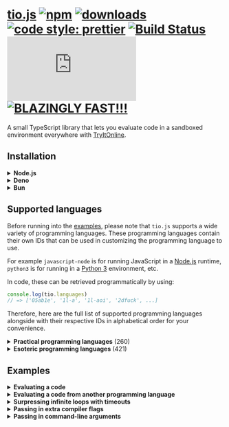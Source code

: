 # [tio.js][npm-url] [![npm][npm-image]][npm-url] [![downloads][downloads-image]][downloads-url] [![code style: prettier][prettier-image]][prettier-url] [![Build Status][ci-image]][ci-url] [![license][github-license-image]][github-license-url] [![BLAZINGLY FAST!!!][blazingly-fast-image]][blazingly-fast-url]

[npm-image]: https://img.shields.io/npm/v/tio.js.svg?style=flat-square
[npm-url]: https://npmjs.org/package/tio.js
[downloads-image]: https://img.shields.io/npm/dt/tio.js.svg?style=flat-square
[downloads-url]: https://npmjs.org/package/tio.js
[prettier-image]: https://img.shields.io/badge/code_style-prettier-ff69b4.svg?style=flat-square
[prettier-url]: https://github.com/prettier/prettier
[ci-image]: https://github.com/null8626/tio.js/workflows/CI/badge.svg
[ci-url]: https://github.com/null8626/tio.js/actions/workflows/CI.yml
[github-license-image]: https://img.shields.io/npm/l/tio.js?style=flat-square
[github-license-url]: https://github.com/null8626/tio.js/blob/master/LICENSE
[blazingly-fast-image]: https://img.shields.io/badge/speed-BLAZINGLY%20FAST!!!%20%F0%9F%94%A5%F0%9F%9A%80%F0%9F%92%AA%F0%9F%98%8E-brightgreen.svg?style=flat-square
[blazingly-fast-url]: https://twitter.com/acdlite/status/974390255393505280

A small TypeScript library that lets you evaluate code in a sandboxed environment everywhere with [TryItOnline](https://tio.run).

## Installation

<details>
<summary><b>Node.js</b></summary><br>

In your shell:

```console
$ npm install tio.js
```

In your code:

```js
import tio from 'tio.js'
```

</details>
<details>
<summary><b>Deno</b></summary><br>

In your code:

```js
import tio from 'npm:tio.js'
```

</details>
<details>
<summary><b>Bun</b></summary><br>

In your shell:

```console
$ bun install tio.js
```

In your code:

```js
import tio from 'tio.js'
```

</details>

## Supported languages

Before running into the [examples](#examples), please note that `tio.js` supports a wide variety of programming languages. These programming languages contain their own IDs that can be used in customizing the programming language to use.

For example `javascript-node` is for running JavaScript in a [Node.js](https://nodejs.org) runtime, `python3` is for running in a [Python 3](https://docs.python.org/3/) environment, etc.

In code, these can be retrieved programmatically by using:

```js
console.log(tio.languages)
// => ['05ab1e', '1l-a', '1l-aoi', '2dfuck', ...]
```

Therefore, here are the full list of supported programming languages alongside with their respective IDs in alphabetical order for your convenience.

<details>
<summary><b>Practical programming languages</b> (260)</summary><br>

| Name                                                                                                            | ID                        |
| --------------------------------------------------------------------------------------------------------------- | ------------------------- |
| [ABC](https://homepages.cwi.nl/~steven/abc/)                                                                    | `abc`                     |
| [ABC-assembler](https://github.com/Ourous/abc-wrapper-linux)                                                    | `abc-assembler`           |
| [Ada (GNAT)](https://www.gnu.org/software/gnat/)                                                                | `ada-gnat`                |
| [Agda](http://wiki.portal.chalmers.se/agda)                                                                     | `agda`                    |
| [ALGOL 68 (Genie)](https://jmvdveer.home.xs4all.nl/algol.html)                                                  | `algol68g`                |
| [Alice ML](https://github.com/aliceml/aliceml)                                                                  | `aliceml`                 |
| [APL (Dyalog Unicode)](https://www.dyalog.com/)                                                                 | `apl-dyalog`              |
| [APL (Dyalog Classic)](https://www.dyalog.com/)                                                                 | `apl-dyalog-classic`      |
| [APL (Dyalog Extended)](https://github.com/abrudz/dyalog-apl-extended)                                          | `apl-dyalog-extended`     |
| [APL (dzaima/APL)](https://github.com/dzaima/APL)                                                               | `apl-dzaima`              |
| [APL (ngn/apl)](https://gitlab.com/n9n/apl)                                                                     | `apl-ngn`                 |
| [Appleseed](https://github.com/dloscutoff/appleseed)                                                            | `appleseed`               |
| [ASPeRiX](https://github.com/TryItOnline/asperix)                                                               | `asperix`                 |
| [Assembly (as, x64, Linux)](https://sourceware.org/binutils/docs/as/index.html)                                 | `assembly-as`             |
| [Assembly (fasm, x64, Linux)](https://flatassembler.net/)                                                       | `assembly-fasm`           |
| [Assembly (gcc, x64, Linux)](https://gcc.gnu.org/)                                                              | `assembly-gcc`            |
| [Assembly (JWasm, x64, Linux)](https://github.com/JWasm/JWasm)                                                  | `assembly-jwasm`          |
| [Assembly (nasm, x64, Linux)](http://www.nasm.us/)                                                              | `assembly-nasm`           |
| [ATS2](https://sourceforge.net/projects/ats2-lang/)                                                             | `ats2`                    |
| [Attache](https://github.com/ConorOBrien-Foxx/Attache)                                                          | `attache`                 |
| [AWK](https://www.gnu.org/software/gawk/manual/gawk.html)                                                       | `awk`                     |
| [Bash](https://www.gnu.org/software/bash/)                                                                      | `bash`                    |
| [bc](https://www.gnu.org/software/bc/manual/html_mono/bc.html)                                                  | `bc`                      |
| [BeanShell](http://www.beanshell.org/)                                                                          | `beanshell`               |
| [Boo](http://boo-lang.org/)                                                                                     | `boo`                     |
| [bosh](http://schilytools.sourceforge.net/bosh.html)                                                            | `bosh`                    |
| [Bracmat](https://github.com/BartJongejan/Bracmat)                                                              | `bracmat`                 |
| [Brat](https://github.com/presidentbeef/brat)                                                                   | `brat`                    |
| [C (clang)](http://clang.llvm.org/)                                                                             | `c-clang`                 |
| [C (gcc)](https://gcc.gnu.org/)                                                                                 | `c-gcc`                   |
| [C (tcc)](http://savannah.nongnu.org/projects/tinycc)                                                           | `c-tcc`                   |
| [Caboose](https://github.com/CabooseLang/Caboose)                                                               | `caboose`                 |
| [CakeML](https://cakeml.org/)                                                                                   | `cakeml`                  |
| [calc (TTK)](http://ciar.org/ttk/codecloset/calc/)                                                              | `calc2`                   |
| [Ceylon](https://ceylon-lang.org/)                                                                              | `ceylon`                  |
| [Charm](https://github.com/Aearnus/charm)                                                                       | `charm`                   |
| [Chapel](http://chapel.cray.com/)                                                                               | `chapel`                  |
| [Checked C](https://github.com/Microsoft/checkedc)                                                              | `checkedc`                |
| [Cheddar](http://cheddar.vihan.org/)                                                                            | `cheddar`                 |
| [CIL (Mono IL assembler)](http://www.mono-project.com/docs/tools+libraries/tools/monodis/)                      | `cil-mono`                |
| [cixl](https://github.com/basic-gongfu/cixl)                                                                    | `cixl`                    |
| [Clean](https://github.com/Ourous/curated-clean-linux)                                                          | `clean`                   |
| [CLIPS](http://www.clipsrules.net/)                                                                             | `clips`                   |
| [Common Lisp](http://www.clisp.org/)                                                                            | `clisp`                   |
| [Clojure](https://clojure.org/)                                                                                 | `clojure`                 |
| [COBOL (GNU)](https://sourceforge.net/projects/open-cobol/)                                                     | `cobol-gnu`               |
| [Cobra](http://cobra-language.com/)                                                                             | `cobra`                   |
| [Coconut](http://coconut-lang.org/)                                                                             | `coconut`                 |
| [CoffeeScript 1](http://coffeescript.org/)                                                                      | `coffeescript`            |
| [CoffeeScript 2](http://coffeescript.org/)                                                                      | `coffeescript2`           |
| [C++ (clang)](http://clang.llvm.org/)                                                                           | `cpp-clang`               |
| [C++ (gcc)](https://gcc.gnu.org/)                                                                               | `cpp-gcc`                 |
| [CPY](https://github.com/vrsperanza/CPY)                                                                        | `cpy`                     |
| [Cryptol](https://www.cryptol.net/)                                                                             | `cryptol`                 |
| [Crystal](https://crystal-lang.org)                                                                             | `crystal`                 |
| [C# (.NET Core)](https://www.microsoft.com/net/core/platform)                                                   | `cs-core`                 |
| [C# (Visual C# Compiler)](http://www.mono-project.com/docs/about-mono/releases/5.0.0/#csc)                      | `cs-csc`                  |
| [C# (Visual C# Interactive Compiler)](http://www.mono-project.com/docs/about-mono/releases/5.0.0/#csc)          | `cs-csi`                  |
| [C# (Mono C# compiler)](http://www.mono-project.com/docs/about-mono/languages/csharp/)                          | `cs-mono`                 |
| [C# (Mono C# Shell)](http://www.mono-project.com/docs/tools+libraries/tools/repl/)                              | `cs-mono-shell`           |
| [Curry (PAKCS)](https://www.informatik.uni-kiel.de/~pakcs/)                                                     | `curry-pakcs`             |
| [Curry (Sloth)](http://babel.ls.fi.upm.es/research/Sloth/)                                                      | `curry-sloth`             |
| [Cyclone](http://cyclone.thelanguage.org/)                                                                      | `cyclone`                 |
| [D](https://dlang.org/)                                                                                         | `d`                       |
| [Dafny](https://github.com/Microsoft/dafny)                                                                     | `dafny`                   |
| [Dart](https://www.dartlang.org/)                                                                               | `dart`                    |
| [Dash](https://wiki.debian.org/Shell)                                                                           | `dash`                    |
| [dc](https://www.gnu.org/software/bc/manual/dc-1.05/html_mono/dc.html)                                          | `dc`                      |
| [dg](https://pyos.github.io/dg/)                                                                                | `dg`                      |
| [DScript](https://github.com/ConorOBrien-Foxx/DScript)                                                          | `dscript`                 |
| [eC](https://ecere.org/)                                                                                        | `ec`                      |
| [ecpp + C (gcc)](https://github.com/aaronryank/ecpp)                                                            | `ecpp-c`                  |
| [ecpp + C++ (gcc)](https://github.com/aaronryank/ecpp)                                                          | `ecpp-cpp`                |
| [Dyvil](https://github.com/dyvil/dyvil)                                                                         | `dyvil`                   |
| [ed](https://www.gnu.org/software/ed/)                                                                          | `ed`                      |
| [Egel](https://github.com/egel-lang/egel)                                                                       | `egel`                    |
| [ELF (x86/x64, Linux)](https://refspecs.linuxfoundation.org/elf/elf.pdf)                                        | `elf`                     |
| [Elixir](https://elixir-lang.org/)                                                                              | `elixir`                  |
| [Emacs Lisp](https://www.gnu.org/software/emacs/manual/eintr.html)                                              | `emacs-lisp`              |
| [Erlang (escript)](http://erlang.org/doc/man/escript.html)                                                      | `erlang-escript`          |
| [es](https://github.com/wryun/es-shell)                                                                         | `es`                      |
| [Euphoria 3](http://rapideuphoria.com/index.html)                                                               | `euphoria3`               |
| [Euphoria 4](https://openeuphoria.org)                                                                          | `euphoria4`               |
| [Factor](https://factorcode.org/)                                                                               | `factor`                  |
| [Fantom](http://fantom.org/)                                                                                    | `fantom`                  |
| [Farnsworth](https://metacpan.org/pod/Language::Farnsworth)                                                     | `farnsworth`              |
| [Felix](https://github.com/felix-lang/felix)                                                                    | `felix`                   |
| [fish](https://fishshell.com/)                                                                                  | `fish-shell`              |
| [FOCAL-69](http://www.cozx.com/dpitts/)                                                                         | `focal`                   |
| [Forth (gforth)](http://www.complang.tuwien.ac.at/forth/gforth/Docs-html/)                                      | `forth-gforth`            |
| [Fortran (GFortran)](https://gcc.gnu.org/fortran/)                                                              | `fortran-gfortran`        |
| [F# (.NET Core)](https://www.microsoft.com/net/core/platform)                                                   | `fs-core`                 |
| [F# (Mono)](http://www.mono-project.com/)                                                                       | `fs-mono`                 |
| [Funky](https://github.com/TehFlaminTaco/Funky)                                                                 | `funky`                   |
| [Funky 2](https://github.com/TehFlaminTaco/Funky2)                                                              | `funky2`                  |
| [GAP](https://www.gap-system.org/)                                                                              | `gap`                     |
| [Gema](http://gema.sourceforge.net/)                                                                            | `gema`                    |
| [gnuplot](http://www.gnuplot.info/)                                                                             | `gnuplot`                 |
| [Go](https://golang.org/)                                                                                       | `go`                      |
| [Granule](https://github.com/granule-project/granule)                                                           | `granule`                 |
| [Groovy](http://groovy-lang.org/)                                                                               | `groovy`                  |
| [Gwion](https://github.com/fennecdjay/gwion)                                                                    | `gwion`                   |
| [HadesLang](https://github.com/Azer0s/HadesLang)                                                                | `hades`                   |
| [Haskell](https://www.haskell.org/)                                                                             | `haskell`                 |
| [Haskell 1.2 (Gofer)](https://github.com/stasoid/Gofer)                                                         | `haskell-gofer`           |
| [Haskell 98 (Hugs)](https://www.haskell.org/hugs)                                                               | `haskell-hugs`            |
| [Literate Haskell](https://www.haskell.org/onlinereport/literate.html)                                          | `haskell-literate`        |
| [Haxe](https://haxe.org)                                                                                        | `haxe`                    |
| [Hobbes](https://github.com/Morgan-Stanley/hobbes)                                                              | `hobbes`                  |
| [Huginn](https://huginn.org/)                                                                                   | `huginn`                  |
| [Hy](http://hylang.org/)                                                                                        | `hy`                      |
| [Icon](https://github.com/gtownsend/icon)                                                                       | `icon`                    |
| [Idris](https://www.idris-lang.org/)                                                                            | `idris`                   |
| [ink](https://github.com/inkle/ink)                                                                             | `ink`                     |
| [Io](http://iolanguage.org/)                                                                                    | `io`                      |
| [J](http://jsoftware.com/)                                                                                      | `j`                       |
| [jq](https://stedolan.github.io/jq/)                                                                            | `jq`                      |
| [Jx](http://www.2bestsystems.com/foundation/j/jx1/)                                                             | `jx`                      |
| [Java (JDK)](http://jdk.java.net/)                                                                              | `java-jdk`                |
| [Java (OpenJDK 8)](http://openjdk.java.net/)                                                                    | `java-openjdk`            |
| [JavaScript (Babel Node)](https://babeljs.io/)                                                                  | `javascript-babel-node`   |
| [JavaScript (Node.js)](https://nodejs.org)                                                                      | `javascript-node`         |
| [JavaScript (SpiderMonkey)](https://developer.mozilla.org/en-US/docs/Mozilla/Projects/SpiderMonkey/Releases/45) | `javascript-spidermonkey` |
| [JavaScript (V8)](https://v8.dev/)                                                                              | `javascript-v8`           |
| [Joy](http://www.latrobe.edu.au/humanities/research/research-projects/past-projects/joy-programming-language)   | `joy`                     |
| [Julia 0.4](http://julialang.org/)                                                                              | `julia`                   |
| [Julia 1.0](http://julialang.org/)                                                                              | `julia1x`                 |
| [Julia 0.5](http://julialang.org/)                                                                              | `julia5`                  |
| [Julia 0.6](http://julialang.org/)                                                                              | `julia6`                  |
| [Julia 0.7](http://julialang.org/)                                                                              | `julia7`                  |
| [K (Kona)](https://github.com/kevinlawler/kona)                                                                 | `k-kona`                  |
| [K (ngn/k)](https://bitbucket.org/ngn/k)                                                                        | `k-ngn`                   |
| [K (oK)](https://github.com/JohnEarnest/ok)                                                                     | `k-ok`                    |
| [Kobeři-C](https://github.com/fpeterek/Koberi-C)                                                                | `koberi-c`                |
| [Koka](https://github.com/koka-lang/koka)                                                                       | `koka`                    |
| [Kotlin](https://kotlinlang.org)                                                                                | `kotlin`                  |
| [ksh](http://www.kornshell.com/)                                                                                | `ksh`                     |
| [Lean](https://leanprover.github.io/)                                                                           | `lean`                    |
| [Lily](http://fascinatedbox.github.io/lily/)                                                                    | `lily`                    |
| [LLVM IR](http://llvm.org/docs/LangRef.html)                                                                    | `llvm`                    |
| [Lua](https://www.lua.org/)                                                                                     | `lua`                     |
| [Lua (LuaJIT)](https://luajit.org/)                                                                             | `lua-luajit`              |
| [Lua (OpenResty)](https://openresty.org/en/)                                                                    | `lua-openresty`           |
| [M4](https://www.gnu.org/software/m4/m4.html)                                                                   | `m4`                      |
| [Make](https://www.gnu.org/software/make/)                                                                      | `make`                    |
| [Mamba](https://github.com/Gelbpunkt/mamba-lang)                                                                | `mamba`                   |
| [Wolfram Language (Mathematica)](https://www.wolfram.com/wolframscript/)                                        | `mathematica`             |
| [Mathics](http://mathics.github.io/)                                                                            | `mathics`                 |
| [Maxima](http://maxima.sourceforge.net/)                                                                        | `maxima`                  |
| [Moonscript](https://moonscript.org)                                                                            | `moonscript`              |
| [Mouse-79](http://mouse.davidgsimpson.com/mouse79/)                                                             | `mouse`                   |
| [Mouse-2002](http://mouse.davidgsimpson.com/mouse2002/)                                                         | `mouse2002`               |
| [Mouse-83](http://mouse.davidgsimpson.com/mouse83/)                                                             | `mouse83`                 |
| [MUMPS](http://www.cs.uni.edu/~okane/)                                                                          | `mumps`                   |
| [MY-BASIC](https://github.com/paladin-t/my_basic)                                                               | `my-basic`                |
| [Nial](https://github.com/danlm/QNial7)                                                                         | `nial`                    |
| [Nim](http://nim-lang.org/)                                                                                     | `nim`                     |
| [Oberon-07](https://miasap.se/obnc/)                                                                            | `oberon-07`               |
| [Object Pascal (FPC)](https://www.freepascal.org/)                                                              | `object-pascal-fpc`       |
| [Objective-C (clang)](http://clang.llvm.org/)                                                                   | `objective-c-clang`       |
| [Objective-C (gcc)](https://gcc.gnu.org/onlinedocs/gcc-7.1.0/gcc/Objective-C.html)                              | `objective-c-gcc`         |
| [occam-pi](http://projects.cs.kent.ac.uk/projects/kroc/trac/)                                                   | `occam-pi`                |
| [OCaml](http://www.ocaml.org/)                                                                                  | `ocaml`                   |
| [Octave](https://www.gnu.org/software/octave/)                                                                  | `octave`                  |
| [Odin](https://github.com/odin-lang/Odin)                                                                       | `odin`                    |
| [OSH](https://www.oilshell.org/)                                                                                | `osh`                     |
| [Pari/GP](http://pari.math.u-bordeaux.fr/)                                                                      | `pari-gp`                 |
| [Pascal (FPC)](https://www.freepascal.org/)                                                                     | `pascal-fpc`              |
| [Perl 4](https://www.perl.org/)                                                                                 | `perl4`                   |
| [Perl 5](https://www.perl.org/)                                                                                 | `perl5`                   |
| [Perl 5 (cperl)](http://perl11.org/cperl/)                                                                      | `perl5-cperl`             |
| [Perl 6](https://github.com/nxadm/rakudo-pkg)                                                                   | `perl6`                   |
| [Perl 6 (Niecza)](https://github.com/sorear/niecza)                                                             | `perl6-niecza`            |
| [Phoenix](https://github.com/senselogic/PHOENIX)                                                                | `phoenix`                 |
| [PHP](https://php.net/)                                                                                         | `php`                     |
| [Physica](https://github.com/Mr-Xcoder/Physica)                                                                 | `physica`                 |
| [PicoLisp](http://picolisp.com/)                                                                                | `picolisp`                |
| [Pike](https://pike.lysator.liu.se/)                                                                            | `pike`                    |
| [PILOT (psPILOT)](https://github.com/FreeTrav/psPILOT)                                                          | `pilot-pspilot`           |
| [PILOT (RPilot)](https://github.com/TryItOnline/pilot-rpilot)                                                   | `pilot-rpilot`            |
| [Pony](https://www.ponylang.org/)                                                                               | `pony`                    |
| [Positron](https://github.com/alexander-liao/positron)                                                          | `positron`                |
| [PostScript (xpost)](https://github.com/luser-dr00g/xpost)                                                      | `postscript-xpost`        |
| [PowerShell](https://github.com/TryItOnline/TioSetup/wiki/Powershell)                                           | `powershell`              |
| [PowerShell Core](https://github.com/PowerShell/PowerShell)                                                     | `powershell-core`         |
| [Prolog (Ciao)](https://ciao-lang.org)                                                                          | `prolog-ciao`             |
| [Prolog (SWI)](http://www.swi-prolog.org)                                                                       | `prolog-swi`              |
| [Proton](https://github.com/alexander-liao/proton)                                                              | `proton`                  |
| [Proton 2.0](https://github.com/alexander-liao/proton-2.0)                                                      | `proton2`                 |
| [P#](https://github.com/p-org/PSharp)                                                                           | `ps-core`                 |
| [Pure](https://github.com/agraef/pure-lang)                                                                     | `pure`                    |
| [PureScript](http://www.purescript.org/)                                                                        | `purescript`              |
| [Python 1](https://www.python.org/download/releases/1.6.1/)                                                     | `python1`                 |
| [Python 2](https://docs.python.org/2/)                                                                          | `python2`                 |
| [Python 2 (Cython)](http://cython.org/)                                                                         | `python2-cython`          |
| [Python 2 (IronPython)](http://ironpython.net)                                                                  | `python2-iron`            |
| [Python 2 (Jython)](http://www.jython.org)                                                                      | `python2-jython`          |
| [Python 2 (PyPy)](http://pypy.org/)                                                                             | `python2-pypy`            |
| [Python 3](https://docs.python.org/3/)                                                                          | `python3`                 |
| [Python 3.8 (pre-release)](https://docs.python.org/3.8/)                                                        | `python38pr`              |
| [Python 3 (Cython)](http://cython.org/)                                                                         | `python3-cython`          |
| [Python 3 (PyPy)](http://pypy.org/)                                                                             | `python3-pypy`            |
| [Python 3 (Stackless)](https://github.com/stackless-dev/stackless)                                              | `python3-stackless`       |
| [Q#](https://docs.microsoft.com/en-us/quantum/quantum-qr-intro?view=qsharp-preview)                             | `qs-core`                 |
| [R](https://www.r-project.org/)                                                                                 | `r`                       |
| [Racket](https://racket-lang.org/)                                                                              | `racket`                  |
| [RAD](https://bitbucket.org/zacharyjtaylor/rad)                                                                 | `rad`                     |
| [Rapira](https://github.com/freeduke33/rerap2)                                                                  | `rapira`                  |
| [Reason](https://reasonml.github.io)                                                                            | `reason`                  |
| [REBOL](http://www.rebol.com/)                                                                                  | `rebol`                   |
| [REBOL 3](http://www.rebol.com/rebol3/)                                                                         | `rebol3`                  |
| [Red](http://www.red-lang.org)                                                                                  | `red`                     |
| [Rexx (Regina)](http://www.rexx.org/)                                                                           | `rexx`                    |
| [Ring](https://github.com/ring-lang/ring)                                                                       | `ring`                    |
| [rk](https://github.com/aaronryank/rk-lang)                                                                     | `rk`                      |
| [Röda](https://github.com/fergusq/roda)                                                                         | `roda`                    |
| [Ruby](https://www.ruby-lang.org/)                                                                              | `ruby`                    |
| [Rust](https://www.rust-lang.org/)                                                                              | `rust`                    |
| [Scala](http://www.scala-lang.org/)                                                                             | `scala`                   |
| [Chez Scheme](https://cisco.github.io/ChezScheme/)                                                              | `scheme-chez`             |
| [CHICKEN Scheme](https://www.call-cc.org/)                                                                      | `scheme-chicken`          |
| [Gambit Scheme (gsi)](http://gambitscheme.org)                                                                  | `scheme-gambit`           |
| [Guile](https://www.gnu.org/software/guile/)                                                                    | `scheme-guile`            |
| [sed 4.2.2](https://www.gnu.org/software/sed/)                                                                  | `sed`                     |
| [sed](https://www.gnu.org/software/sed/)                                                                        | `sed-gnu`                 |
| [sfk](http://stahlworks.com/dev/swiss-file-knife.html)                                                          | `sfk`                     |
| [Shnap](https://github.com/ShnapLang/Shnap)                                                                     | `shnap`                   |
| [Sidef](https://github.com/trizen/sidef)                                                                        | `sidef`                   |
| [Simula (cim)](https://directory.fsf.org/wiki/Cim)                                                              | `simula`                  |
| [SISAL](https://github.com/TryItOnline/sisalc)                                                                  | `sisal`                   |
| [Standard ML (MLton)](http://www.mlton.org/)                                                                    | `sml-mlton`               |
| [SNOBOL4 (CSNOBOL4)](http://www.snobol4.org/csnobol4/)                                                          | `snobol4`                 |
| [Assembly (MIPS, SPIM)](https://github.com/TryItOnline/spim)                                                    | `spim`                    |
| [SQLite](https://www.sqlite.org/)                                                                               | `sqlite`                  |
| [Squirrel](http://www.squirrel-lang.org/)                                                                       | `squirrel`                |
| [Stacked](https://github.com/ConorOBrien-Foxx/stacked)                                                          | `stacked`                 |
| [Swift](https://developer.apple.com/swift/)                                                                     | `swift4`                  |
| [Tcl](http://tcl.tk/)                                                                                           | `tcl`                     |
| [tcsh](http://www.tcsh.org/)                                                                                    | `tcsh`                    |
| [TemplAt](https://github.com/ConorOBrien-Foxx/Attache/blob/master/TemplAt.md)                                   | `templat`                 |
| [TypeScript](https://www.typescriptlang.org)                                                                    | `typescript`              |
| [uBASIC](https://github.com/EtchedPixels/ubasic)                                                                | `ubasic`                  |
| [Ursala](https://github.com/stasoid/Ursala)                                                                     | `ursala`                  |
| [Vala](https://wiki.gnome.org/Projects/Vala)                                                                    | `vala`                    |
| [Visual Basic .NET (.NET Core)](https://www.microsoft.com/net/core/platform)                                    | `vb-core`                 |
| [Visual Basic .NET (Mono)](http://www.mono-project.com/docs/about-mono/languages/visualbasic/)                  | `visual-basic-net-mono`   |
| [Visual Basic .NET (VBC)](http://www.mono-project.com/docs/about-mono/releases/5.12.0/#vbnet-compiler)          | `visual-basic-net-vbc`    |
| [V (vlang.io)](https://vlang.io)                                                                                | `vlang`                   |
| [VSL](https://github.com/vsl-lang/VSL)                                                                          | `vsl`                     |
| [WebAssembly (WaWrapper)](https://github.com/TryItOnline/wawrapper)                                             | `wasm`                    |
| [Wren](https://github.com/munificent/wren)                                                                      | `wren`                    |
| [Yabasic](http://www.yabasic.de)                                                                                | `yabasic`                 |
| [yash](https://yash.osdn.jp)                                                                                    | `yash`                    |
| [B (ybc)](https://github.com/Leushenko/ybc)                                                                     | `ybc`                     |
| [Z3](https://github.com/Z3Prover/z3)                                                                            | `z3`                      |
| [Zephyr](https://github.com/dloscutoff/zephyr)                                                                  | `zephyr`                  |
| [Zig](https://ziglang.org/)                                                                                     | `zig`                     |
| [zkl](http://www.zenkinetic.com/zkl.html)                                                                       | `zkl`                     |
| [Zoidberg](https://metacpan.org/pod/Zoidberg)                                                                   | `zoidberg`                |
| [Zsh](https://www.zsh.org/)                                                                                     | `zsh`                     |

</summary><br>
</details>
<details>
<summary><b>Esoteric programming languages</b> (421)</summary><br>

| Name                                                                                                                               | ID                          |
| ---------------------------------------------------------------------------------------------------------------------------------- | --------------------------- |
| [4](https://github.com/urielieli/py-four)                                                                                          | `4`                         |
| [7](https://esolangs.org/wiki/7)                                                                                                   | `7`                         |
| [33](https://github.com/TheOnlyMrCat/33)                                                                                           | `33`                        |
| [99](https://github.com/TryItOnline/99)                                                                                            | `99`                        |
| [05AB1E (legacy)](https://github.com/Adriandmen/05AB1E/tree/fb4a2ce2bce6660e1a680a74dd61b72c945e6c3b)                              | `05ab1e`                    |
| [1L_a](https://github.com/TryItOnline/1L_a)                                                                                        | `1l-a`                      |
| [1L_AOI](https://github.com/stasoid/1L_AOI)                                                                                        | `1l-aoi`                    |
| [2DFuck](https://gitlab.com/TheWastl/2DFuck)                                                                                       | `2dfuck`                    |
| [2L](https://github.com/TryItOnline/2L)                                                                                            | `2l`                        |
| [2sable](https://github.com/Adriandmen/2sable)                                                                                     | `2sable`                    |
| [3var](https://esolangs.org/wiki/3var)                                                                                             | `3var`                      |
| [a-gram](https://github.com/p1xels/a-gram)                                                                                         | `a-gram`                    |
| [A Pear Tree](https://esolangs.org/wiki/A_Pear_Tree)                                                                               | `a-pear-tree`               |
| [Acc!!](https://github.com/dloscutoff/Esolangs/tree/master/Acc!!)                                                                  | `accbb`                     |
| [Aceto](https://github.com/aceto/aceto)                                                                                            | `aceto`                     |
| [Actually](https://github.com/Mego/Seriously)                                                                                      | `actually`                  |
| [Adapt](https://github.com/cairdcoinheringaahing/adapt)                                                                            | `adapt`                     |
| [Add++](https://github.com/cairdcoinheringaahing/AddPlusPlus)                                                                      | `addpp`                     |
| [ADJUST](https://github.com/TryItOnline/adjust)                                                                                    | `adjust`                    |
| [Agony](https://github.com/royvanrijn/JAgony)                                                                                      | `agony`                     |
| [Ahead](https://github.com/ajc2/ahead)                                                                                             | `ahead`                     |
| [Aheui (esotope)](https://github.com/aheui/pyaheui)                                                                                | `aheui`                     |
| [Alchemist](https://github.com/bforte/Alchemist)                                                                                   | `alchemist`                 |
| [Alice](https://github.com/m-ender/alice)                                                                                          | `alice`                     |
| [Alice & Bob](https://github.com/bforte/alice-bob)                                                                                 | `alice-bob`                 |
| [AlphaBeta](https://github.com/TryItOnline/alphabeta)                                                                              | `alphabeta`                 |
| [Alphabetti spaghetti](https://github.com/stasoid/Alphabetti-spaghetti)                                                            | `alphabetti-spaghetti`      |
| [Alphuck](https://github.com/TryItOnline/brainfuck)                                                                                | `alphuck`                   |
| [Alumin](https://github.com/ConorOBrien-Foxx/Alumin)                                                                               | `alumin`                    |
| [The Amnesiac From Minsk](https://github.com/pavelbraginskiy/TheAmnesiacFromMinsk)                                                 | `amnesiac-from-minsk`       |
| [Ante](https://github.com/michaeldv/ante)                                                                                          | `ante`                      |
| [anyfix](https://github.com/alexander-liao/anyfix)                                                                                 | `anyfix`                    |
| [ARBLE](https://github.com/TehFlaminTaco/ARBLE)                                                                                    | `arble`                     |
| [Archway](https://github.com/TryItOnline/archway)                                                                                  | `archway`                   |
| [Archway2](https://github.com/TryItOnline/archway)                                                                                 | `archway2`                  |
| [Arcyóu](https://github.com/Nazek42/arcyou)                                                                                        | `arcyou`                    |
| [ArnoldC](https://lhartikk.github.io/ArnoldC/)                                                                                     | `arnoldc`                   |
| [AsciiDots](https://github.com/aaronduino/asciidots)                                                                               | `asciidots`                 |
| [Aubergine](https://esolangs.org/wiki/Aubergine)                                                                                   | `aubergine`                 |
| [axo](https://esolangs.org/wiki/Axo)                                                                                               | `axo`                       |
| [Backhand](https://github.com/GuyJoKing/Backhand)                                                                                  | `backhand`                  |
| [Bitwise Cyclic Tag But Way Worse](https://github.com/MilkyWay90/Bitwise-Cyclic-Tag-But-Way-Worse)                                 | `bctbww`                    |
| [Bitwise Cyclic Tag But Way Worse 2.0](https://github.com/MilkyWay90/Bitwise-Cyclic-Tag-But-Way-Worse)                             | `bctbww2`                   |
| [Beam](https://github.com/ETHproductions/beam-js)                                                                                  | `beam`                      |
| [Bean](https://github.com/patrickroberts/bean)                                                                                     | `bean`                      |
| [Beatnik](https://esolangs.org/wiki/Beatnik)                                                                                       | `beatnik`                   |
| [Beeswax](https://github.com/m-lohmann/BeeswaxEsolang.jl)                                                                          | `beeswax`                   |
| [Befunge-93](https://github.com/catseye/Befunge-93)                                                                                | `befunge`                   |
| [Befunge-93 (FBBI)](https://github.com/catseye/FBBI)                                                                               | `befunge-93-fbbi`           |
| [Befunge-93 (MTFI)](https://github.com/TryItOnline/befunge-97-mtfi)                                                                | `befunge-93-mtfi`           |
| [Befunge-93 (PyFunge)](https://pythonhosted.org/PyFunge/)                                                                          | `befunge-93-pyfunge`        |
| [Befunge-96 (MTFI)](https://github.com/TryItOnline/befunge-97-mtfi)                                                                | `befunge-96-mtfi`           |
| [Befunge-97 (MTFI)](https://github.com/TryItOnline/befunge-97-mtfi)                                                                | `befunge-97-mtfi`           |
| [Befunge-98 (FBBI)](https://github.com/catseye/FBBI)                                                                               | `befunge-98`                |
| [Befunge-98 (PyFunge)](https://pythonhosted.org/PyFunge/)                                                                          | `befunge-98-pyfunge`        |
| [Bit](https://github.com/FireCubez/bit)                                                                                            | `bit`                       |
| [BitBitJump](https://github.com/TryItOnline/bitbitjump)                                                                            | `bitbitjump`                |
| [bitch](https://github.com/Helen0903/bitch)                                                                                        | `bitch`                     |
| [bitch (bit-h)](https://github.com/int-e/bits/tree/master/hs)                                                                      | `bitch-bith`                |
| [bitch (shifty)](https://github.com/int-e/bits/tree/master/cc)                                                                     | `bitch-shifty`              |
| [BitChanger](https://github.com/TryItOnline/bitchanger)                                                                            | `bitchanger`                |
| [BitCycle](https://github.com/dloscutoff/esolangs/tree/master/BitCycle)                                                            | `bitcycle`                  |
| [Bitwise](https://github.com/aaronryank/bitwise)                                                                                   | `bitwise`                   |
| [Black (blak)](https://github.com/TryItOnline/blak)                                                                                | `blak`                      |
| [Binary Lambda Calculus](https://tromp.github.io/cl/cl.html)                                                                       | `blc`                       |
| [Boolfuck](https://github.com/TryItOnline/boolfuck)                                                                                | `boolfuck`                  |
| [Bot Engine](https://github.com/SuperJedi224/Bot-Engine)                                                                           | `bot-engine`                |
| [Brachylog v1](https://github.com/JCumin/Brachylog/releases)                                                                       | `brachylog`                 |
| [Brachylog](https://github.com/JCumin/Brachylog)                                                                                   | `brachylog2`                |
| [Braille](https://github.com/TryItOnline/braille)                                                                                  | `braille`                   |
| [Brain-Flak](https://github.com/DJMcMayhem/Brain-Flak)                                                                             | `brain-flak`                |
| [Brainbash](https://github.com/ConorOBrien-Foxx/Brainbash)                                                                         | `brainbash`                 |
| [brainbool](https://github.com/TryItOnline/brainfuck)                                                                              | `brainbool`                 |
| [BrainFlump](https://github.com/dylanrenwick/BrainFlump)                                                                           | `brainflump`                |
| [brainfuck](https://github.com/TryItOnline/brainfuck)                                                                              | `brainfuck`                 |
| [Braingolf](https://github.com/dylanrenwick/braingolf)                                                                             | `braingolf`                 |
| [Brain-Flak (BrainHack)](https://github.com/Flakheads/BrainHack)                                                                   | `brainhack`                 |
| [Brainlove](https://github.com/TryItOnline/brainfuck)                                                                              | `brainlove`                 |
| [BrainSpace](https://code.google.com/archive/p/brainspace/)                                                                        | `brainspace`                |
| [Brian & Chuck](https://github.com/m-ender/brian-chuck)                                                                            | `brian-chuck`               |
| [Broccoli](https://github.com/broccoli-lang/broccoli)                                                                              | `broccoli`                  |
| [Bubblegum](https://esolangs.org/wiki/Bubblegum)                                                                                   | `bubblegum`                 |
| [Burlesque](https://github.com/FMNSSun/Burlesque)                                                                                  | `burlesque`                 |
| [BuzzFizz](https://esolangs.org/wiki/BuzzFizz)                                                                                     | `buzzfizz`                  |
| [Bitwise Fuckery](https://github.com/cairdcoinheringaahing/Bitwise-Fuckery)                                                        | `bwfuckery`                 |
| [Canvas](https://github.com/dzaima/Canvas)                                                                                         | `canvas`                    |
| [Cardinal](https://www.esolangs.org/wiki/Cardinal)                                                                                 | `cardinal`                  |
| [Carol & Dave](https://github.com/bforte/carol-dave)                                                                               | `carol-dave`                |
| [Carrot](https://github.com/kritixilithos/Carrot)                                                                                  | `carrot`                    |
| [Cascade](https://github.com/GuyJoKing/Cascade)                                                                                    | `cascade`                   |
| [Catholicon](https://github.com/okx-code/Catholicon)                                                                               | `catholicon`                |
| [Cauliflower](https://github.com/broccoli-lang/broccoli)                                                                           | `cauliflower`               |
| [Ceres](https://github.com/alexander-liao/ceres)                                                                                   | `ceres`                     |
| [Chain](https://github.com/ConorOBrien-Foxx/Chain)                                                                                 | `chain`                     |
| [Chef](http://search.cpan.org/~smueller/Acme-Chef/)                                                                                | `chef`                      |
| [Changeling](https://github.com/DennisMitchell/shapescript)                                                                        | `changeling`                |
| [Charcoal](https://github.com/somebody1234/Charcoal)                                                                               | `charcoal`                  |
| [Check](https://github.com/ScratchMan544/check-lang)                                                                               | `check`                     |
| [Chip](https://github.com/Phlarx/chip)                                                                                             | `chip`                      |
| [Cinnamon Gum](https://github.com/quartata/cinnamon-gum)                                                                           | `cinnamon-gum`              |
| [CJam](https://sourceforge.net/p/cjam)                                                                                             | `cjam`                      |
| [Clam](https://github.com/dylanrenwick/Clam)                                                                                       | `clam`                      |
| [,,,](https://github.com/totallyhuman/commata)                                                                                     | `commata`                   |
| [Commentator](https://github.com/cairdcoinheringaahing/Commentator)                                                                | `commentator`               |
| [Commercial](https://github.com/TryItOnline/commercial)                                                                            | `commercial`                |
| [Condit](https://github.com/TryItOnline/condit)                                                                                    | `condit`                    |
| [Convex](https://github.com/GamrCorps/Convex)                                                                                      | `convex`                    |
| [Cood](https://github.com/jesobreira/cood/tree/php-interpreter)                                                                    | `cood`                      |
| [Corea](https://github.com/ConorOBrien-Foxx/Corea)                                                                                 | `corea`                     |
| [COW](https://bigzaphod.github.io/COW/)                                                                                            | `cow`                       |
| [cQuents](https://github.com/stestoltz/cQuents)                                                                                    | `cquents`                   |
| [Crayon](https://github.com/ETHproductions/crayon)                                                                                 | `crayon`                    |
| [CSL](https://github.com/jammy-dodgers/CSL)                                                                                        | `csl`                       |
| [Cubically](https://github.com/aaronryank/cubically)                                                                               | `cubically`                 |
| [Cubix](https://github.com/ETHproductions/cubix)                                                                                   | `cubix`                     |
| [Curlyfrick](https://github.com/JonoCode9374/CFEsolang)                                                                            | `curlyfrick`                |
| [Cy](https://github.com/cyoce/Cy)                                                                                                  | `cy`                        |
| [D2](https://github.com/ConorOBrien-Foxx/Attache/blob/master/D2.md)                                                                | `d2`                        |
| [Deadfish~](https://github.com/TryItOnline/deadfish-)                                                                              | `deadfish-`                 |
| [Decimal](https://github.com/aaronryank/Decimal)                                                                                   | `decimal`                   |
| [Del\|m\|t](https://github.com/MistahFiggins/Delimit)                                                                              | `delimit`                   |
| [Deorst](https://github.com/cairdcoinheringaahing/Deorst)                                                                          | `deorst`                    |
| [Dirty](https://github.com/Ourous/dirty)                                                                                           | `dirty`                     |
| [Detour](https://github.com/cyoce/detour)                                                                                          | `detour`                    |
| [DOBELA](https://deewiant.iki.fi/projects/dobelx64/)                                                                               | `dobela`                    |
| [DOBELA (dobcon)](https://github.com/stasoid/DOBELA)                                                                               | `dobela-dobcon`             |
| [Dodos](https://github.com/DennisMitchell/dodos)                                                                                   | `dodos`                     |
| [Dreaderef](https://github.com/ScratchMan544/Dreaderef)                                                                            | `dreaderef`                 |
| [Drive-In Window](https://github.com/TryItOnline/drive-in-window)                                                                  | `drive-in-window`           |
| [DStack](https://github.com/alejandrocoria/DStack)                                                                                 | `dstack`                    |
| [eacal](https://github.com/ConorOBrien-Foxx/eacal)                                                                                 | `eacal`                     |
| [!@#$%^&\*()\_+](https://github.com/ConorOBrien-Foxx/ecndpcaalrlp)                                                                 | `ecndpcaalrlp`              |
| [Element](https://github.com/PhiNotPi/Element)                                                                                     | `element`                   |
| [ELVM-IR](https://github.com/shinh/elvm)                                                                                           | `elvm-ir`                   |
| [Emmental](https://github.com/catseye/Emmental)                                                                                    | `emmental`                  |
| [Emoji](https://esolangs.org/wiki/Emoji)                                                                                           | `emoji`                     |
| [Emoji-gramming](https://github.com/TryItOnline/Emoji-gramming)                                                                    | `emoji-gramming`            |
| [Emojicode 0.5](http://www.emojicode.org/)                                                                                         | `emojicode`                 |
| [Emojicode](http://www.emojicode.org/)                                                                                             | `emojicode6`                |
| [EmojiCoder](https://github.com/TryItOnline/EmojiCoder)                                                                            | `emojicoder`                |
| [emotifuck](https://github.com/Romulus10/emotif___)                                                                                | `emotifuck`                 |
| [Emotinomicon](https://github.com/ConorOBrien-Foxx/Emotinomicon)                                                                   | `emotinomicon`              |
| [(())](<https://esolangs.org/wiki/(())>)                                                                                           | `empty-nest`                |
| [Enlist](https://github.com/alexander-liao/enlist)                                                                                 | `enlist`                    |
| [ESOPUNK](https://gitlab.com/Blacksilver/pyesopunk)                                                                                | `esopunk`                   |
| [ETA](http://www.miketaylor.org.uk/tech/eta/doc/)                                                                                  | `eta`                       |
| [evil](https://web.archive.org/web/20070103000858/www1.pacific.edu/~twrensch/evil/index.html)                                      | `evil`                      |
| [Explode](https://github.com/stestoltz/Explode)                                                                                    | `explode`                   |
| [Extended Brainfuck Type I](https://github.com/TryItOnline/brainfuck)                                                              | `extended-brainfuck-type-i` |
| [ExtraC](https://github.com/ConorOBrien-Foxx/extrac)                                                                               | `extrac`                    |
| [face](https://github.com/KeyboardFire/face)                                                                                       | `face`                      |
| [FALSE](https://github.com/somebody1234/FALSE)                                                                                     | `false`                     |
| [FerNANDo](https://esolangs.org/wiki/FerNANDo)                                                                                     | `fernando`                  |
| [FEU](https://github.com/TryItOnline/feu)                                                                                          | `feu`                       |
| [FIM++](https://github.com/avian2/fimpp)                                                                                           | `fimpp`                     |
| [><>](https://esolangs.org/wiki/Fish)                                                                                              | `fish`                      |
| [Fission](https://github.com/C0deH4cker/Fission)                                                                                   | `fission`                   |
| [Fission 2](https://github.com/C0deH4cker/Fission)                                                                                 | `fission2`                  |
| [Flipbit](https://github.com/cairdcoinheringaahing/Flipbit)                                                                        | `flipbit`                   |
| [Floater](https://github.com/Zom-B/Floater)                                                                                        | `floater`                   |
| [Flobnar](https://github.com/Reconcyl/flobnar)                                                                                     | `flobnar`                   |
| [Foam](https://github.com/Reconcyl/foam-lang)                                                                                      | `foam`                      |
| [Foo](https://esolangs.org/wiki/Foo)                                                                                               | `foo`                       |
| [Forget](https://github.com/BenjaminUrquhart/Forget)                                                                               | `forget`                    |
| [Forked](https://github.com/aaronryank/Forked)                                                                                     | `forked`                    |
| [Forte](https://github.com/judofyr/forter)                                                                                         | `forte`                     |
| [Fourier](https://github.com/beta-decay/Fourier)                                                                                   | `fourier`                   |
| [FRACTRAN](https://github.com/DennisMitchell/ffi)                                                                                  | `fractran`                  |
| [Fueue](https://github.com/TryItOnline/fueue)                                                                                      | `fueue`                     |
| [Funciton](https://github.com/Timwi/Funciton)                                                                                      | `funciton`                  |
| [Functoid](https://github.com/bforte/Functoid)                                                                                     | `functoid`                  |
| [Fynyl](https://github.com/ConorOBrien-Foxx/Fynyl)                                                                                 | `fynyl`                     |
| [Gaia](https://github.com/splcurran/Gaia)                                                                                          | `gaia`                      |
| [Gaot++](https://github.com/TryItOnline/gaotpp)                                                                                    | `gaotpp`                    |
| [Geo](https://github.com/cairdcoinheringaahing/Orst-Geo)                                                                           | `geo`                       |
| [Glypho](https://web.archive.org/web/20060621185740/http://www4.ncsu.edu/~bcthomp2/glypho.txt)                                     | `glypho`                    |
| [Glypho (shorthand)](https://web.archive.org/web/20060621185740/http://www4.ncsu.edu/~bcthomp2/glypho.txt)                         | `glypho-shorthand`          |
| [Gol><>](https://github.com/Sp3000/Golfish)                                                                                        | `golfish`                   |
| [GolfScript](http://www.golfscript.com/golfscript/)                                                                                | `golfscript`                |
| [Grass](https://github.com/TryItOnline/grass)                                                                                      | `grass`                     |
| [Grime](https://github.com/iatorm/grime)                                                                                           | `grime`                     |
| [GS2](https://github.com/nooodl/gs2)                                                                                               | `gs2`                       |
| [hASM](https://github.com/pavelbraginskiy/hASM)                                                                                    | `hasm`                      |
| [Haystack](https://github.com/kade-robertson/haystack)                                                                             | `haystack`                  |
| [Half-Broken Car in Heavy Traffic](https://git.metanohi.name/hbcht.git/)                                                           | `hbcht`                     |
| [Hyper-Dimensional Brainfuck](https://github.com/Property404/hdbf)                                                                 | `hdbf`                      |
| [Hexagony](https://github.com/m-ender/hexagony)                                                                                    | `hexagony`                  |
| [Hodor](https://github.com/hummingbirdtech/hodor)                                                                                  | `hodor`                     |
| [Homespring](https://github.com/TryItOnline/homespring)                                                                            | `homespring`                |
| [Hexadecimal Stacking Pseudo-Assembly Language](https://github.com/ConorOBrien-Foxx/Hexadecimal-Stacking-Pseudo-Assembly-Language) | `hspal`                     |
| [Husk](https://github.com/barbuz/Husk)                                                                                             | `husk`                      |
| [I](https://github.com/mlochbaum/ILanguage)                                                                                        | `i`                         |
| [iag](https://github.com/TryItOnline/iag)                                                                                          | `iag`                       |
| [Incident](https://github.com/TryItOnline/incident)                                                                                | `incident`                  |
| [INTERCAL](http://www.catb.org/~esr/intercal/)                                                                                     | `intercal`                  |
| [JAEL](https://github.com/eduardoHoefel/JAEL)                                                                                      | `jael`                      |
| [J-uby](https://github.com/cyoce/J-uby)                                                                                            | `j-uby`                     |
| [Japt](https://github.com/ETHproductions/japt)                                                                                     | `japt`                      |
| [Jelly](https://github.com/DennisMitchell/jelly)                                                                                   | `jelly`                     |
| [Jellyfish](https://github.com/iatorm/jellyfish)                                                                                   | `jellyfish`                 |
| [kavod](https://github.com/ConorOBrien-Foxx/kavod)                                                                                 | `kavod`                     |
| [Keg](https://github.com/JonoCode9374/Keg)                                                                                         | `keg`                       |
| [Kipple (cipple)](https://github.com/graue/esofiles/tree/master/kipple)                                                            | `kipple-cipple`             |
| [Klein](https://github.com/Wheatwizard/Klein)                                                                                      | `klein`                     |
| [krrp](https://github.com/jfrech/krrp)                                                                                             | `krrp`                      |
| [l33t](https://github.com/TryItOnline/l33t)                                                                                        | `l33t`                      |
| [Labyrinth](https://github.com/m-ender/labyrinth)                                                                                  | `labyrinth`                 |
| [Lean Mean Bean Machine](https://github.com/dylanrenwick/lmbm)                                                                     | `lmbm`                      |
| [LNUSP](https://github.com/TryItOnline/lnusp)                                                                                      | `lnusp`                     |
| [Locksmith](https://github.com/ConorOBrien-Foxx/Locksmith)                                                                         | `locksmith`                 |
| [Logicode](https://github.com/LogicodeLang/Logicode)                                                                               | `logicode`                  |
| [LOLCODE](http://lolcode.org/)                                                                                                     | `lolcode`                   |
| [Lost](https://github.com/Wheatwizard/Lost)                                                                                        | `lost`                      |
| [LOWER](https://github.com/ConorOBrien-Foxx/LOWER)                                                                                 | `lower`                     |
| [Ly](https://github.com/LyricLy/Ly)                                                                                                | `ly`                        |
| [M](https://github.com/DennisMitchell/m)                                                                                           | `m`                         |
| [MachineCode](https://github.com/aaronryank/MachineCode)                                                                           | `machinecode`               |
| [Malbolge](https://github.com/TryItOnline/malbolge)                                                                                | `malbolge`                  |
| [Malbolge Unshackled](https://github.com/TryItOnline/malbolge-unshackled)                                                          | `malbolge-unshackled`       |
| [MarioLANG](https://github.com/tomsmeding/MarioLANG)                                                                               | `mariolang`                 |
| [Mascarpone](https://github.com/catseye/Mascarpone)                                                                                | `mascarpone`                |
| [MathGolf](https://github.com/maxbergmark/mathgolf)                                                                                | `mathgolf`                  |
| [MATL](https://github.com/lmendo/MATL)                                                                                             | `matl`                      |
| [Maverick](https://github.com/ConorOBrien-Foxx/Maverick)                                                                           | `maverick`                  |
| [MaybeLater](https://github.com/TehFlaminTaco/MaybeLater)                                                                          | `maybelater`                |
| [Memory GAP](https://github.com/ConorOBrien-Foxx/memory-GAP)                                                                       | `memory-gap`                |
| [MiLambda](https://github.com/TryItOnline/MiLambda)                                                                                | `milambda`                  |
| [Milky Way](https://github.com/zachgates/Milky-Way)                                                                                | `milky-way`                 |
| [MineFriff](https://github.com/JonoCode9374/Minefriff)                                                                             | `minefriff`                 |
| [Minimal-2D](https://esolangs.org/wiki/Minimal-2D)                                                                                 | `minimal-2d`                |
| [miniML](https://github.com/feresum/acml)                                                                                          | `miniml`                    |
| [Minkolang](https://github.com/elendiastarman/Minkolang)                                                                           | `minkolang`                 |
| [Mirror](https://github.com/alexander-liao/mirror)                                                                                 | `mirror`                    |
| [Momema](https://github.com/ScratchMan544/momema)                                                                                  | `momema`                    |
| [Monkeys](https://github.com/TryItOnline/monkeys)                                                                                  | `monkeys`                   |
| [Moorhens](https://github.com/Wheatwizard/Moorhen/tree/v2.0-dev)                                                                   | `moorhens`                  |
| [Mornington Crescent](https://github.com/padarom/esoterpret)                                                                       | `mornington-crescent`       |
| [µ6](https://github.com/bforte/mu6)                                                                                                | `mu6`                       |
| [Muriel](https://github.com/catseye/Muriel)                                                                                        | `muriel`                    |
| [MY](https://bitbucket.org/zacharyjtaylor/my-language)                                                                             | `my`                        |
| [nameless language](https://github.com/bforte/nameless-lang)                                                                       | `nameless`                  |
| [Nandy](https://github.com/EdgyNerd/Nandy)                                                                                         | `nandy`                     |
| [Nikud](https://github.com/bary12/Nikud)                                                                                           | `nikud`                     |
| [Neim](https://github.com/okx-code/Neim)                                                                                           | `neim`                      |
| [Neutrino](https://github.com/alexander-liao/neutrino)                                                                             | `neutrino`                  |
| [Nhohnhehr](https://github.com/catseye/Nhohnhehr)                                                                                  | `nhohnhehr`                 |
| [No](https://github.com/cairdcoinheringaahing/Uno-No)                                                                              | `no`                        |
| [Noether](https://github.com/beta-decay/Noether)                                                                                   | `noether`                   |
| [NotQuiteThere](https://github.com/cairdcoinheringaahing/NotQuiteThere)                                                            | `nqt`                       |
| [NTFJ (NTFJC)](https://github.com/ConorOBrien-Foxx/ntfjc)                                                                          | `ntfjc`                     |
| [Numberwang](<https://esolangs.org/wiki/Numberwang_(brainfuck_derivative)>)                                                        | `numberwang`                |
| [Oasis](https://github.com/Adriandmen/Oasis)                                                                                       | `oasis`                     |
| [ObCode](https://gitlab.com/TheWastl/ObCode)                                                                                       | `obcode`                    |
| [Ohm](https://github.com/nickbclifford/Ohm/tree/v1)                                                                                | `ohm`                       |
| [Ohm v2](https://github.com/nickbclifford/Ohm)                                                                                     | `ohm2`                      |
| [OML](https://github.com/ConorOBrien-Foxx/OML)                                                                                     | `oml`                       |
| [oOo CODE](https://github.com/TryItOnline/brainfuck)                                                                               | `ooocode`                   |
| [Oration](https://github.com/ConorOBrien-Foxx/Assorted-Programming-Languages/tree/master/oration)                                  | `oration`                   |
| [ORK](https://github.com/TryItOnline/ork)                                                                                          | `ork`                       |
| [Orst](https://github.com/cairdcoinheringaahing/Orst-Geo)                                                                          | `orst`                      |
| [05AB1E](https://github.com/Adriandmen/05AB1E)                                                                                     | `osabie`                    |
| [Pain-Flak](https://github.com/Cis112233/Pain-Flak)                                                                                | `pain-flak`                 |
| [Paradoc](https://github.com/betaveros/paradoc)                                                                                    | `paradoc`                   |
| [Parenthesis Hell](https://github.com/qpliu/esolang/tree/master/ph)                                                                | `parenthesis-hell`          |
| [Parenthetic](https://github.com/cammckinnon/Parenthetic)                                                                          | `parenthetic`               |
| [PATH](https://sourceforge.net/projects/pathlang/)                                                                                 | `path`                      |
| [pbrain](http://www.parkscomputing.com/applications/pbrain/)                                                                       | `pbrain`                    |
| [Phooey](https://github.com/ConorOBrien-Foxx/Phooey)                                                                               | `phooey`                    |
| [Piet](https://github.com/cincodenada/bertnase_npiet)                                                                              | `piet`                      |
| [PingPong](https://github.com/graue/esofiles/tree/master/pingpong)                                                                 | `pingpong`                  |
| [Pip](https://github.com/dloscutoff/pip)                                                                                           | `pip`                       |
| [Pixiedust](https://github.com/The-Snide-Sniper/pixiedust)                                                                         | `pixiedust`                 |
| [pl](https://github.com/quartata/pl-lang)                                                                                          | `pl`                        |
| [PostL](https://github.com/alexander-liao/postfix-lang)                                                                            | `postl`                     |
| [Prelude](https://esolangs.org/wiki/Prelude)                                                                                       | `prelude`                   |
| [Premier](https://github.com/ConorOBrien-Foxx/Premier)                                                                             | `premier`                   |
| [Preproc](https://gitlab.com/PavelBraginskiy/preproc)                                                                              | `preproc`                   |
| [Purple](https://esolangs.org/wiki/Purple)                                                                                         | `purple`                    |
| [Pushy](https://github.com/FTcode/Pushy)                                                                                           | `pushy`                     |
| [Puzzlang](https://github.com/AndoDaan/EsotericLanguages/blob/master/Puzzlang/InPuzzlang.lua)                                      | `puzzlang`                  |
| [Pyke](https://github.com/muddyfish/PYKE)                                                                                          | `pyke`                      |
| [Pylons](https://github.com/morganthrapp/Pylons-lang)                                                                              | `pylons`                    |
| [PynTree](https://github.com/alexander-liao/pyn-tree)                                                                              | `pyn-tree`                  |
| [Pyon](https://github.com/alexander-liao/pyon)                                                                                     | `pyon`                      |
| [Pyramid Scheme](https://github.com/ConorOBrien-Foxx/Pyramid-Scheme)                                                               | `pyramid-scheme`            |
| [Pyret](https://www.pyret.org/)                                                                                                    | `pyret`                     |
| [Pyt](https://github.com/mudkip201/pyt)                                                                                            | `pyt`                       |
| [Pyth](https://github.com/isaacg1/pyth)                                                                                            | `pyth`                      |
| [???](https://github.com/ararslan/qqq-lang)                                                                                        | `qqq`                       |
| [QuadR](https://github.com/abrudz/QuadRS)                                                                                          | `quadr`                     |
| [Quadrefunge-97 (MTFI)](https://github.com/TryItOnline/befunge-97-mtfi)                                                            | `quadrefunge-97-mtfi`       |
| [QuadS](https://github.com/abrudz/QuadRS)                                                                                          | `quads`                     |
| [Quarterstaff](https://github.com/Destructible-Watermelon/Quarterstaff)                                                            | `quarterstaff`              |
| [Quintefunge-97 (MTFI)](https://github.com/TryItOnline/befunge-97-mtfi)                                                            | `quintefunge-97-mtfi`       |
| [Rail](https://esolangs.org/wiki/Rail)                                                                                             | `rail`                      |
| [Random Brainfuck](https://github.com/TryItOnline/brainfuck)                                                                       | `random-brainfuck`          |
| [Re:direction](https://esolangs.org/wiki/Re:direction)                                                                             | `re-direction`              |
| [Recursiva](https://github.com/officialaimm/recursiva)                                                                             | `recursiva`                 |
| [Reng](https://github.com/ConorOBrien-Foxx/Reng)                                                                                   | `reng`                      |
| [ReRegex](https://github.com/TehFlaminTaco/ReRegex)                                                                                | `reregex`                   |
| [res](https://github.com/A-ee/res)                                                                                                 | `res`                       |
| [ResPlicate](https://github.com/TryItOnline/ResPlicate)                                                                            | `resplicate`                |
| [Reticular](https://github.com/ConorOBrien-Foxx/reticular)                                                                         | `reticular`                 |
| [Retina 0.8.2](https://github.com/m-ender/retina/wiki/The-Language/a950ad7d925ec9316e3e2fb2cf5d49fd15d23e3d)                       | `retina`                    |
| [Retina](https://github.com/m-ender/retina/wiki/The-Language)                                                                      | `retina1`                   |
| [RETURN](https://github.com/TryItOnline/return)                                                                                    | `return`                    |
| [Rockstar](https://github.com/yanorestes/rockstar-py)                                                                              | `rockstar`                  |
| [ROOP](https://github.com/alejandrocoria/ROOP)                                                                                     | `roop`                      |
| [Ropy](https://github.com/TryItOnline/ropy)                                                                                        | `ropy`                      |
| [Rotor](https://github.com/quartata/rotor-lang)                                                                                    | `rotor`                     |
| [RProgN](https://github.com/TehFlaminTaco/Reverse-Programmer-Notation)                                                             | `rprogn`                    |
| [RProgN 2](https://github.com/TehFlaminTaco/RProgN-2)                                                                              | `rprogn-2`                  |
| [Runic Enchantments](https://github.com/Draco18s/RunicEnchantments/tree/Console)                                                   | `runic`                     |
| [Rutger](https://github.com/cairdcoinheringaahing/Rutger)                                                                          | `rutger`                    |
| [Sad-Flak](https://github.com/Destructible-Watermelon/Sad-Flak)                                                                    | `sad-flak`                  |
| [Sakura](https://github.com/TryItOnline/sakura)                                                                                    | `sakura`                    |
| [Symbolic Brainfuck](https://github.com/KelsonBall/Esolangs.Sbf)                                                                   | `sbf`                       |
| [Seed](https://github.com/TryItOnline/seed)                                                                                        | `seed`                      |
| [Septefunge-97 (MTFI)](https://github.com/TryItOnline/befunge-97-mtfi)                                                             | `septefunge-97-mtfi`        |
| [Seriously](https://github.com/Mego/Seriously/tree/v1)                                                                             | `seriously`                 |
| [Sesos](https://github.com/DennisMitchell/sesos)                                                                                   | `sesos`                     |
| [Set](https://github.com/somebody1234/Set)                                                                                         | `set`                       |
| [Sexefunge-97 (MTFI)](https://github.com/TryItOnline/befunge-97-mtfi)                                                              | `sexefunge-97-mtfi`         |
| [ShapeScript](https://github.com/DennisMitchell/shapescript)                                                                       | `shapescript`               |
| [shortC](https://github.com/aaronryank/shortC)                                                                                     | `shortc`                    |
| [Shove](https://github.com/TryItOnline/shove)                                                                                      | `shove`                     |
| [;#+](https://github.com/ConorOBrien-Foxx/shp)                                                                                     | `shp`                       |
| [Shtriped](https://github.com/HelkaHomba/shtriped)                                                                                 | `shtriped`                  |
| [S.I.L.O.S](https://github.com/rjhunjhunwala/S.I.L.O.S)                                                                            | `silos`                     |
| [Silberjoder](https://github.com/quintopia/Silberjoder)                                                                            | `silberjoder`               |
| [Simplefunge](https://github.com/TryItOnline/simplefunge)                                                                          | `simplefunge`               |
| [Implicit](https://github.com/aaronryank/Implicit)                                                                                 | `simplestack`               |
| [Simplex](https://github.com/ConorOBrien-Foxx/Simplex)                                                                             | `simplex`                   |
| [Sisi](https://github.com/dloscutoff/Esolangs/tree/master/Sisi)                                                                    | `sisi`                      |
| [///](https://esolangs.org/wiki////)                                                                                               | `slashes`                   |
| [Self-modifying Brainfuck](https://soulsphere.org/hacks/smbf/)                                                                     | `smbf`                      |
| [smol](https://github.com/ConorOBrien-Foxx/smol)                                                                                   | `smol`                      |
| [Snails](https://github.com/feresum/PMA)                                                                                           | `snails`                    |
| [Snowman](https://github.com/KeyboardFire/snowman-lang)                                                                            | `snowman`                   |
| [SNUSP (Modular)](https://github.com/TryItOnline/snusp)                                                                            | `snusp`                     |
| [SNUSP (Bloated)](https://github.com/TryItOnline/Bloated-SNUSP)                                                                    | `snusp-bloated`             |
| [SNUSP (Snuspi)](https://github.com/graue/esofiles/tree/master/snusp)                                                              | `snuspi`                    |
| [Somme](https://github.com/ConorOBrien-Foxx/Somme)                                                                                 | `somme`                     |
| [Spaced](https://github.com/ConorOBrien-Foxx/spaced)                                                                               | `spaced`                    |
| [Shakespeare Programming Language](https://github.com/TryItOnline/spl)                                                             | `spl`                       |
| [Spoon](https://github.com/TryItOnline/spoon)                                                                                      | `spoon`                     |
| [Stack Cats](https://github.com/m-ender/stackcats)                                                                                 | `stackcats`                 |
| [\*><>](https://github.com/redstarcoder/go-starfish)                                                                               | `starfish`                  |
| [Starry](https://esolangs.org/wiki/Starry)                                                                                         | `starry`                    |
| [Stax](https://github.com/tomtheisen/stax)                                                                                         | `stax`                      |
| [Stencil](https://github.com/abrudz/Stencil)                                                                                       | `stencil`                   |
| [Stones](https://github.com/cheezgi/stones)                                                                                        | `stones`                    |
| [str](https://github.com/ConorOBrien-Foxx/str)                                                                                     | `str`                       |
| [Straw](https://github.com/TryItOnline/straw)                                                                                      | `straw`                     |
| [Subskin](https://github.com/TryItOnline/subskin)                                                                                  | `subskin`                   |
| [Sumerian](https://github.com/beta-decay/Sumerian)                                                                                 | `sumerian`                  |
| [SuperMarioLang](https://github.com/charliealejo/SuperMarioLang)                                                                   | `supermariolang`            |
| [Super Stack!](https://github.com/TryItOnline/superstack)                                                                          | `superstack`                |
| [Surface](https://github.com/TryItOnline/surface)                                                                                  | `surface`                   |
| [Swap](https://github.com/splcurran/Swap)                                                                                          | `swap`                      |
| [Syms](https://github.com/CatsAreFluffy/syms)                                                                                      | `syms`                      |
| [Symbolic Python](https://github.com/FTcode/Symbolic-Python)                                                                       | `symbolic-python`           |
| [TacO](https://github.com/TehFlaminTaco/TacO)                                                                                      | `taco`                      |
| [Tampio (functional)](https://github.com/fergusq/tampio/tree/functional)                                                           | `tampio`                    |
| [Tampio (imperative)](https://github.com/fergusq/tampio)                                                                           | `tampioi`                   |
| [Tamsin](https://github.com/catseye/Tamsin)                                                                                        | `tamsin`                    |
| [TapeBagel](https://github.com/TryItOnline/tapebagel)                                                                              | `tapebagel`                 |
| [Taxi](https://bigzaphod.github.io/Taxi/)                                                                                          | `taxi`                      |
| [Templates Considered Harmful](https://github.com/feresum/tmp-lang)                                                                | `templates`                 |
| [Thing](https://gitlab.com/gnu-nobody/Thinglang)                                                                                   | `thing`                     |
| [Threead](https://github.com/TehFlaminTaco/Threead)                                                                                | `threead`                   |
| [Thue](https://esolangs.org/wiki/Thue)                                                                                             | `thue`                      |
| [Thutu](https://esolangs.org/wiki/Thutu)                                                                                           | `thutu`                     |
| [Tidy](https://github.com/ConorOBrien-Foxx/Tidy)                                                                                   | `tidy`                      |
| [TinCan](https://github.com/TryItOnline/tincan)                                                                                    | `tincan`                    |
| [tinyBF](https://github.com/TryItOnline/brainfuck)                                                                                 | `tinybf`                    |
| [tinylisp](https://github.com/dloscutoff/Esolangs/tree/master/tinylisp)                                                            | `tinylisp`                  |
| [Tir](https://github.com/ConorOBrien-Foxx/Tir)                                                                                     | `tir`                       |
| [TIS](https://github.com/Phlarx/tis)                                                                                               | `tis`                       |
| [Toi](https://github.com/kritixilithos/toi)                                                                                        | `toi`                       |
| [Turing Machine But Way Worse](https://github.com/MilkyWay90/Turing-Machine-But-Way-Worse)                                         | `tmbww`                     |
| [TRANSCRIPT](https://web.archive.org/web/20071018030927/http://www.corknut.org/code/transcript/)                                   | `transcript`                |
| [Trefunge-97 (MTFI)](https://github.com/TryItOnline/befunge-97-mtfi)                                                               | `trefunge-97-mtfi`          |
| [Trefunge-98 (PyFunge)](https://pythonhosted.org/PyFunge/)                                                                         | `trefunge-98-pyfunge`       |
| [Triangular](https://github.com/aaronryank/triangular)                                                                             | `triangular`                |
| [Triangularity](https://github.com/Mr-Xcoder/Triangularity)                                                                        | `triangularity`             |
| [Trigger](http://yiap.nfshost.com/esoteric/trigger/trigger.html)                                                                   | `trigger`                   |
| [Triple Threat](https://github.com/TryItOnline/Triple-Threat)                                                                      | `triple-threat`             |
| [TrumpScript](https://github.com/samshadwell/TrumpScript)                                                                          | `trumpscript`               |
| [Turtlèd](https://github.com/Destructible-Watermelon/Turtl-d)                                                                      | `turtled`                   |
| [Underload](https://github.com/catseye/stringie)                                                                                   | `underload`                 |
| [Unefunge-97 (MTFI)](https://github.com/TryItOnline/befunge-97-mtfi)                                                               | `unefunge-97-mtfi`          |
| [Unefunge-98 (PyFunge)](https://pythonhosted.org/PyFunge/)                                                                         | `unefunge-98-pyfunge`       |
| [Unicat](https://github.com/gemdude46/unicat)                                                                                      | `unicat`                    |
| [Unlambda](http://www.madore.org/~david/programs/unlambda/)                                                                        | `unlambda`                  |
| [Uno](https://github.com/cairdcoinheringaahing/Uno-No)                                                                             | `uno`                       |
| [Unreadable](https://esolangs.org/wiki/Unreadable)                                                                                 | `unreadable`                |
| [V (vim)](https://github.com/DJMcMayhem/V)                                                                                         | `v`                         |
| [V (FMota)](https://github.com/TryItOnline/v-fmota)                                                                                | `v-fmota`                   |
| [VAR](https://github.com/machalvan/VAR/)                                                                                           | `var`                       |
| [Verbosity](https://github.com/cairdcoinheringaahing/Verbosity)                                                                    | `verbosity`                 |
| [Verbosity v2](https://github.com/cairdcoinheringaahing/Verbosity-v2)                                                              | `verbosity2`                |
| [Versert](http://mearie.org/projects/versert/)                                                                                     | `versert`                   |
| [Vitsy](https://github.com/VTCAKAVSMoACE/Vitsy)                                                                                    | `vitsy`                     |
| [The Waterfall Model](https://esolangs.org/wiki/The_Waterfall_Model)                                                               | `waterfall`                 |
| [Whirl](https://bigzaphod.github.io/Whirl/)                                                                                        | `whirl`                     |
| [Whispers v1](https://github.com/cairdcoinheringaahing/Whispers/tree/v1)                                                           | `whispers`                  |
| [Whispers v2](https://github.com/cairdcoinheringaahing/Whispers)                                                                   | `whispers2`                 |
| [Whitespace](https://web.archive.org/web/20150618184706/http://compsoc.dur.ac.uk/whitespace/tutorial.php)                          | `whitespace`                |
| [Width](https://github.com/stestoltz/Width)                                                                                        | `width`                     |
| [Wierd (John's)](https://github.com/catseye/Wierd)                                                                                 | `wierd`                     |
| [Wise](https://github.com/Wheatwizard/Wise)                                                                                        | `wise`                      |
| [Woefully](https://github.com/Destructible-Watermelon/Woefully)                                                                    | `woefully`                  |
| [wsf](https://github.com/dkudriavtsev/wsf)                                                                                         | `wsf`                       |
| [Wumpus](https://github.com/m-ender/wumpus)                                                                                        | `wumpus`                    |
| [W.Y.A.L.H.E.I.N.](https://github.com/MilkyWay90/whenyouaccidentallylose100endorsementsinnationstates)                             | `wyalhein`                  |
| [xEec](http://paulo-jorente.de/poncho/esolang/xEec/)                                                                               | `xeec`                      |
| [xeraph](https://github.com/ConorOBrien-Foxx/xeraph)                                                                               | `xeraph`                    |
| [YABALL](https://github.com/TryItOnline/yaball)                                                                                    | `yaball`                    |
| [yup](https://github.com/ConorOBrien-Foxx/yup)                                                                                     | `yup`                       |
| [Z80Golf](https://github.com/lynn/z80golf)                                                                                         | `z80golf`                   |

</summary><br>
</details>

## Examples

<details>
<summary><b>Evaluating a code</b></summary><br>

```js
const response = await tio('console.log("Hello, World!");')

console.log(response)
// =>
// {
//   output: 'Hello, World!\n',
//   timedOut: false,
//   realTime: 0.069,
//   userTime: 0.069,
//   sysTime: 0.069,
//   CPUshare: 99.99,
//   exitCode: 0
// }
```

</details>
<details>
<summary><b>Evaluating a code from another programming language</b></summary><br>

```js
let response = await tio('print("Hello, World!")', {
  language: 'python3'
})

console.log(response)
// =>
// {
//   output: 'Hello, World!\n',
//   timedOut: false,
//   realTime: 0.069,
//   userTime: 0.069,
//   sysTime: 0.069,
//   CPUshare: 99.99,
//   exitCode: 0
// }

// tio.js uses 'javascript-node' by default.
tio.defaultLanguage = 'python3'

response = await tio('print("Hello, World!")')

console.log(response)
// =>
// {
//   output: 'Hello, World!\n',
//   timedOut: false,
//   realTime: 0.069,
//   userTime: 0.069,
//   sysTime: 0.069,
//   CPUshare: 99.99,
//   exitCode: 0
// }
```

</details>
<details>
<summary><b>Surpressing infinite loops with timeouts</b></summary><br>

```js
// make the response timeout after 10000 ms (10 seconds).
let response = await tio('for (;;);', {
  timeout: 10000
})

console.log(response)
// =>
// {
//   output: 'Request timed out after 10000ms',
//   timedOut: true,
//   realTime: 10,
//   userTime: 10,
//   sysTime: 10,
//   CPUshare: 0,
//   exitCode: 0
// }

// tio.js uses Infinity (no timeouts) by default.
tio.defaultTimeout = 10000

response = await tio('for (;;);')

console.log(response)
// =>
// {
//   output: 'Request timed out after 10000ms',
//   timedOut: true,
//   realTime: 10,
//   userTime: 10,
//   sysTime: 10,
//   CPUshare: 0,
//   exitCode: 0
// }
```

</details>
<details>
<summary><b>Passing in extra compiler flags</b></summary><br>

```js
// this only works in compiled languages. (e.g rust)
const code = `
fn main() {
  #[cfg(feature = "something")]
  println!("this will be printed");
}
`

// compiled as 'rustc code.rs --cfg feature="something"'
let response = await tio(code, {
  language: 'rust',
  cflags: ['--cfg', 'feature="something"']
})

console.log(response)
// =>
// {
//   output: 'this will be printed\n',
//   timedOut: false,
//   realTime: 0.069,
//   userTime: 0.069,
//   sysTime: 0.069,
//   CPUshare: 99.99,
//   exitCode: 0
// }

// tio.js uses [] (no extra compiler flags) by default.
tio.defaultCflags = ['--cfg', 'feature="something"']

response = await tio(code, {
  language: 'rust'
})

console.log(response)
// =>
// {
//   output: 'this will be printed\n',
//   timedOut: false,
//   realTime: 0.069,
//   userTime: 0.069,
//   sysTime: 0.069,
//   CPUshare: 99.99,
//   exitCode: 0
// }
```

</details>
<details>
<summary><b>Passing in command-line arguments</b></summary><br>

```js
let response = await tio('console.log(process.argv.slice(2).join(", "))', {
  argv: ['Hello', 'World!']
})

console.log(response)
// =>
// {
//   output: 'Hello, World!\n',
//   timedOut: false,
//   realTime: 0.069,
//   userTime: 0.069,
//   sysTime: 0.069,
//   CPUshare: 99.99,
//   exitCode: 0
// }

// tio.js uses [] (no command-line arguments) by default.
tio.defaultArgv = ['Hello', 'World!']

response = await tio('console.log(process.argv.slice(2).join(", "))')

console.log(response)
// =>
// {
//   output: 'Hello, World!\n',
//   timedOut: false,
//   realTime: 0.069,
//   userTime: 0.069,
//   sysTime: 0.069,
//   CPUshare: 99.99,
//   exitCode: 0
// }
```

</details>
